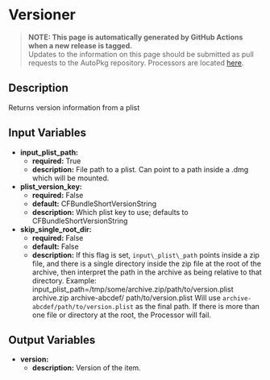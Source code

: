 # Versioner

> **NOTE: This page is automatically generated by GitHub Actions when a new release is tagged.**<br />Updates to the information on this page should be submitted as pull requests to the AutoPkg repository. Processors are located [here](https://github.com/autopkg/autopkg/tree/master/Code/autopkglib).
## Description
Returns version information from a plist

## Input Variables
- **input\_plist\_path:**
    - **required:** True
    - **description:** File path to a plist. Can point to a path inside a .dmg which will be mounted.
- **plist\_version\_key:**
    - **required:** False
    - **default:** CFBundleShortVersionString
    - **description:** Which plist key to use; defaults to CFBundleShortVersionString
- **skip\_single\_root\_dir:**
    - **required:** False
    - **default:** False
    - **description:** If this flag is set, `input\_plist\_path` points inside a zip file, and there is a single directory inside the zip file at the root of the archive, then interpret the path in the archive as being relative to that directory. Example:
          input\_plist\_path=/tmp/some/archive.zip/path/to/version.plist
          archive.zip
            archive-abcdef/
              path/to/version.plist
        Will use `archive-abcdef/path/to/version.plist` as the final path. If there is more than one file or directory at the root, the Processor will fail.

## Output Variables
- **version:**
    - **description:** Version of the item.


